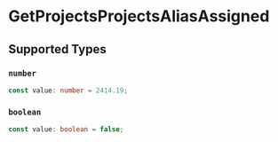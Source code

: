 # GetProjectsProjectsAliasAssigned


## Supported Types

### `number`

```typescript
const value: number = 2414.19;
```

### `boolean`

```typescript
const value: boolean = false;
```

